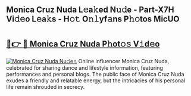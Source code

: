 ## Monica Cruz Nuda L𝚎a𝚔ed N𝚞𝚍e - Part-X7H Vi𝚍𝚎o L𝚎a𝚔s - H𝚘𝚝 O𝚗𝚕yf𝚊ns P𝚑𝚘tos MicUO

# <h2><a href="http://kfe45v.oniu.top/?m=Monica+Cruz+Nuda">🔗👉 🔴 Monica Cruz Nuda P𝚑ot𝚘𝚜 V𝚒d𝚎o</a></h2>

[![Monica Cruz Nuda Nu𝚍e𝚜](https://i.imgur.com/0qMVB7G.gif)](http://kfe45v.oniu.top/?m=Monica+Cruz+Nuda)
Online influencer Monica Cruz Nuda, celebrated for sharing dance and lifestyle information, featuring performances and personal blogs. The public face of Monica Cruz Nuda exudes a friendly and relatable energy, but the intricacies of his personal life remain shrouded in secrecy.  
